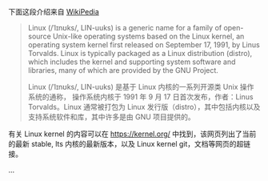下面这段介绍来自 [WikiPedia](https://en.wikipedia.org/wiki/Linux)

> Linux (/ˈlɪnʊks/, LIN-uuks) is a generic name for a family of open-source Unix-like operating systems based on the Linux kernel, an operating system kernel first released on September 17, 1991, by Linus Torvalds. Linux is typically packaged as a Linux distribution (distro), which includes the kernel and supporting system software and libraries, many of which are provided by the GNU Project.
>
> Linux (/ˈlɪnʊks/, LIN-uuks) 是基于 Linux 内核的一系列开源类 Unix 操作系统的通称， 操作系统内核于 1991 年 9 月 17 日首次发布，作者：Linus Torvalds。Linux 通常被打包为 Linux 发行版（distro），其中包括内核以及支持系统软件和库，其中许多是由 GNU 项目提供的。

有关 Linux kernel 的内容可以在 https://kernel.org/ 中找到，该网页列出了当前的最新 stable, lts 内核的最新版本，以及 Linux kernel git，文档等网页的超链接。

...